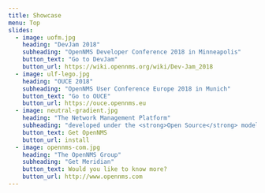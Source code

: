 ```yaml
---
title: Showcase
menu: Top
slides:
  - image: uofm.jpg
    heading: "DevJam 2018"
    subheading: "OpenNMS Developer Conference 2018 in Minneapolis"
    button_text: "Go to DevJam"
    button_url: https://wiki.opennms.org/wiki/Dev-Jam_2018
  - image: ulf-lego.jpg
    heading: "OUCE 2018"
    subheading: "OpenNMS User Conference Europe 2018 in Munich"
    button_text: "Go to OUCE"
    button_url: https://ouce.opennms.eu
  - image: neutral-gradient.jpg
    heading: "The Network Management Platform"
    subheading: "developed under the <strong>Open Source</strong> model"
    button_text: Get OpenNMS
    button_url: install
  - image: opennms-com.jpg
    heading: "The OpenNMS Group"
    subheading: "Get Meridian"
    button_text: Would you like to know more?
    button_url: http://www.opennms.com
---
```

